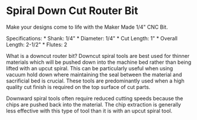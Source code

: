 # Spiral Down Cut Router Bit

Make your designs come to life with the Maker Made 1/4&#34; CNC Bit.

Specifications:
\* Shank: 1/4&#34;
\* Diameter: 1/4&#34;
\* Cut Length: 1&#34;
\* Overall Length: 2-1/2&#34;
\* Flutes: 2

What is a downcut router bit?
Downcut spiral tools are best used for thinner materials which will be pushed down into the machine bed rather than being lifted with an upcut spiral. This can be particularly useful when using vacuum hold down where maintaining the seal between the material and sacrificial bed is crucial. These tools are predominantly used when a high quality cut finish is required on the top surface of cut parts.

Downward spiral tools often require reduced cutting speeds because the chips are pushed back into the material. The chip extraction is generally less effective with this type of tool than it is with an upcut spiral tool.
